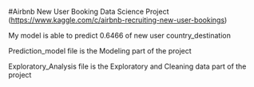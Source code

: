 #Airbnb New User Booking Data Science Project (https://www.kaggle.com/c/airbnb-recruiting-new-user-bookings)

My model is able to predict 0.6466 of new user country_destination

Prediction_model file is the Modeling part of the project

Exploratory_Analysis file is the Exploratory and Cleaning data part of the project
